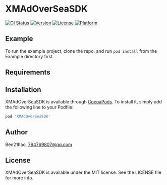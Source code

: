 # XMAdOverSeaSDK

[![CI Status](https://img.shields.io/travis/Ben21hao/XMAdOverSeaSDK.svg?style=flat)](https://travis-ci.org/Ben21hao/XMAdOverSeaSDK)
[![Version](https://img.shields.io/cocoapods/v/XMAdOverSeaSDK.svg?style=flat)](https://cocoapods.org/pods/XMAdOverSeaSDK)
[![License](https://img.shields.io/cocoapods/l/XMAdOverSeaSDK.svg?style=flat)](https://cocoapods.org/pods/XMAdOverSeaSDK)
[![Platform](https://img.shields.io/cocoapods/p/XMAdOverSeaSDK.svg?style=flat)](https://cocoapods.org/pods/XMAdOverSeaSDK)

## Example

To run the example project, clone the repo, and run `pod install` from the Example directory first.

## Requirements

## Installation

XMAdOverSeaSDK is available through [CocoaPods](https://cocoapods.org). To install
it, simply add the following line to your Podfile:

```ruby
pod 'XMAdOverSeaSDK'
```

## Author

Ben21hao, 794769807@qq.com

## License

XMAdOverSeaSDK is available under the MIT license. See the LICENSE file for more info.
